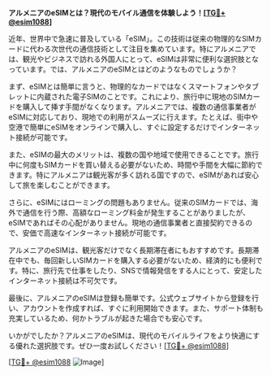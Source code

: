 **アルメニアのeSIMとは？現代のモバイル通信を体験しよう！[[TG💪+ @esim1088](https://t.me/s/esim1088)]**

近年、世界中で急速に普及している「eSIM」。この技術は従来の物理的なSIMカードに代わる次世代の通信技術として注目を集めています。特にアルメニアでは、観光やビジネスで訪れる外国人にとって、eSIMは非常に便利な選択肢となっています。では、アルメニアのeSIMとはどのようなものでしょうか？

まず、eSIMとは簡単に言うと、物理的なカードではなくスマートフォンやタブレットに内蔵された電子SIMのことです。これにより、旅行中に現地のSIMカードを購入して挿す手間がなくなります。アルメニアでは、複数の通信事業者がeSIMに対応しており、現地での利用がスムーズに行えます。たとえば、街中や空港で簡単にeSIMをオンラインで購入し、すぐに設定するだけでインターネット接続が可能です。

また、eSIMの最大のメリットは、複数の国や地域で使用できることです。旅行中に何度もSIMカードを買い替える必要がないため、時間や手間を大幅に節約できます。特にアルメニアは観光客が多く訪れる国ですので、eSIMがあれば安心して旅を楽しむことができます。

さらに、eSIMにはローミングの問題もありません。従来のSIMカードでは、海外で通信を行う際、高額なローミング料金が発生することがありましたが、eSIMであればその心配がありません。現地の通信事業者と直接契約できるので、安価で高速なインターネット接続が可能です。

アルメニアのeSIMは、観光客だけでなく長期滞在者にもおすすめです。長期滞在中でも、毎回新しいSIMカードを購入する必要がないため、経済的にも便利です。特に、旅行先で仕事をしたり、SNSで情報発信をする人にとって、安定したインターネット接続は不可欠です。

最後に、アルメニアのeSIMは登録も簡単です。公式ウェブサイトから登録を行い、アカウントを作成すれば、すぐに利用開始できます。また、サポート体制も充実しているため、何かトラブルが起きた場合でも安心です。

いかがでしたか？アルメニアのeSIMは、現代のモバイルライフをより快適にする優れた選択肢です。ぜひ一度お試しください！[[TG💪+ @esim1088](https://t.me/s/esim1088)]

[[TG💪+ @esim1088](https://t.me/s/esim1088) ![Image](https://i.postimg.cc/Y0z9fWf4/image.png)]
